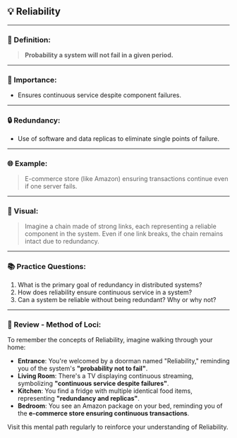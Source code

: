 ## 💡 Reliability

---

### 📝 Definition:
> **Probability a system will not fail in a given period.**

---

### 🌱 Importance:
- Ensures continuous service despite component failures.

---

### 🔒 Redundancy:
- Use of software and data replicas to eliminate single points of failure.

---

### 🌐 Example:
> E-commerce store (like Amazon) ensuring transactions continue even if one server fails.

---

### 🎨 Visual:
> Imagine a chain made of strong links, each representing a reliable component in the system. Even if one link breaks, the chain remains intact due to redundancy.

---

### 📚 Practice Questions:

1. What is the primary goal of redundancy in distributed systems?
2. How does reliability ensure continuous service in a system?
3. Can a system be reliable without being redundant? Why or why not?

---

### 🧠 Review - Method of Loci:

To remember the concepts of Reliability, imagine walking through your home:

- **Entrance**: You're welcomed by a doorman named "Reliability," reminding you of the system's **"probability not to fail"**.
- **Living Room**: There's a TV displaying continuous streaming, symbolizing **"continuous service despite failures"**.
- **Kitchen**: You find a fridge with multiple identical food items, representing **"redundancy and replicas"**.
- **Bedroom**: You see an Amazon package on your bed, reminding you of the **e-commerce store ensuring continuous transactions**.

Visit this mental path regularly to reinforce your understanding of Reliability.
